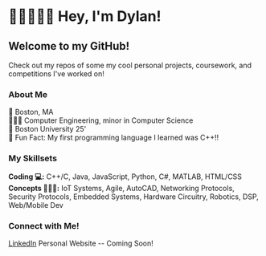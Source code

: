 # ✌🏽👨🏽‍💻 Hey, I'm Dylan! 
## Welcome to my GitHub!
Check out my repos of some my cool personal projects, coursework, and competitions I've worked on!

### About Me
📍 Boston, MA <br>
👨🏽‍🎓 Computer Engineering, minor in Computer Science <br>
🏫 Boston University 25' <br>
🤩 Fun Fact: My first programming language I learned was C++!!


### My Skillsets
**Coding 💻:** C++/C, Java, JavaScript, Python, C#, MATLAB, HTML/CSS <br>
**Concepts 🙇🏽‍♂️:** IoT Systems, Agile, AutoCAD, Networking Protocols, Security Protocols, Embedded Systems, Hardware Circuitry, Robotics, DSP, Web/Mobile Dev

 ### Connect with Me!
 [LinkedIn](https://www.linkedin.com/in/dramdhan/)
 Personal Website -- Coming Soon!

  
<!--👋

- 🔭 I’m currently working on ...
- 🌱 I’m currently learning ...
- 👯 I’m looking to collaborate on ...
- 🤔 I’m looking for help with ...
- 💬 Ask me about ...
- 📫 How to reach me: ...
- 😄 Pronouns: ...
- ⚡ Fun fact: ...


**dylanramdhan/dylanramdhan** is a ✨ _special_ ✨ repository because its `README.md` (this file) appears on your GitHub profile.

Here are some ideas to get you started:

- 🔭 I’m currently working on ...
- 🌱 I’m currently learning ...
- 👯 I’m looking to collaborate on ...
- 🤔 I’m looking for help with ...
- 💬 Ask me about ...
- 📫 How to reach me: ...
- 😄 Pronouns: ...
- ⚡ Fun fact: ...
-->
